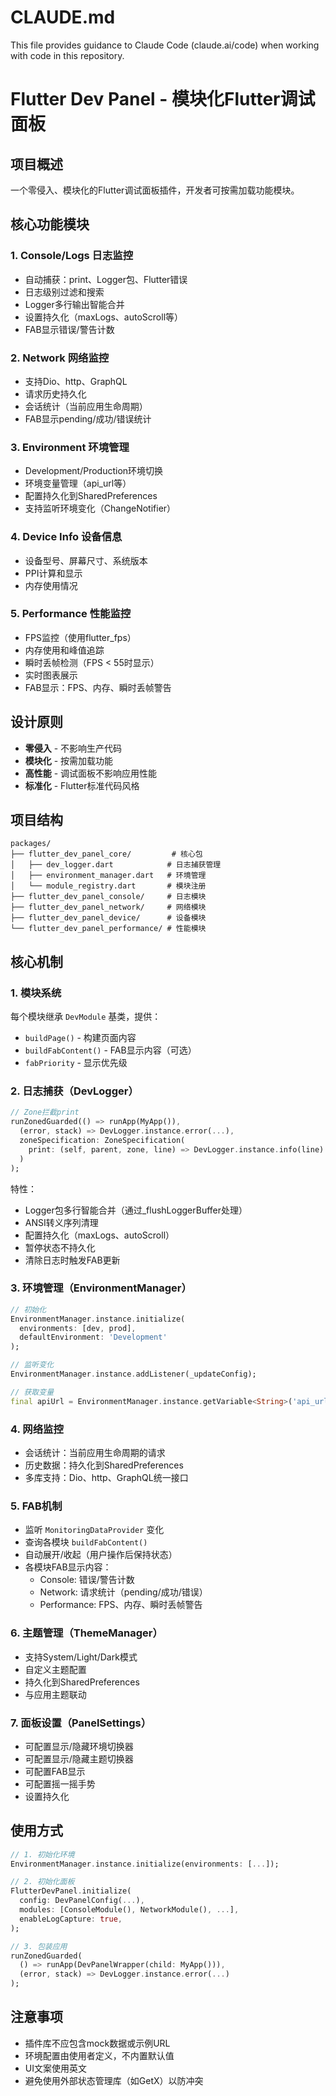 # CLAUDE.md

This file provides guidance to Claude Code (claude.ai/code) when working with code in this repository.

# Flutter Dev Panel - 模块化Flutter调试面板

## 项目概述
一个零侵入、模块化的Flutter调试面板插件，开发者可按需加载功能模块。

## 核心功能模块

### 1. Console/Logs 日志监控
- 自动捕获：print、Logger包、Flutter错误
- 日志级别过滤和搜索
- Logger多行输出智能合并
- 设置持久化（maxLogs、autoScroll等）
- FAB显示错误/警告计数

### 2. Network 网络监控  
- 支持Dio、http、GraphQL
- 请求历史持久化
- 会话统计（当前应用生命周期）
- FAB显示pending/成功/错误统计

### 3. Environment 环境管理
- Development/Production环境切换
- 环境变量管理（api_url等）
- 配置持久化到SharedPreferences
- 支持监听环境变化（ChangeNotifier）

### 4. Device Info 设备信息
- 设备型号、屏幕尺寸、系统版本
- PPI计算和显示
- 内存使用情况

### 5. Performance 性能监控
- FPS监控（使用flutter_fps）
- 内存使用和峰值追踪
- 瞬时丢帧检测（FPS < 55时显示）
- 实时图表展示
- FAB显示：FPS、内存、瞬时丢帧警告

## 设计原则
- **零侵入** - 不影响生产代码
- **模块化** - 按需加载功能  
- **高性能** - 调试面板不影响应用性能
- **标准化** - Flutter标准代码风格

## 项目结构
```
packages/
├── flutter_dev_panel_core/         # 核心包
│   ├── dev_logger.dart            # 日志捕获管理
│   ├── environment_manager.dart   # 环境管理
│   └── module_registry.dart       # 模块注册
├── flutter_dev_panel_console/     # 日志模块
├── flutter_dev_panel_network/     # 网络模块  
├── flutter_dev_panel_device/      # 设备模块
└── flutter_dev_panel_performance/ # 性能模块
```

## 核心机制

### 1. 模块系统
每个模块继承 `DevModule` 基类，提供：
- `buildPage()` - 构建页面内容
- `buildFabContent()` - FAB显示内容（可选）
- `fabPriority` - 显示优先级

### 2. 日志捕获（DevLogger）
```dart
// Zone拦截print
runZonedGuarded(() => runApp(MyApp()), 
  (error, stack) => DevLogger.instance.error(...),
  zoneSpecification: ZoneSpecification(
    print: (self, parent, zone, line) => DevLogger.instance.info(line)
  )
);
```

特性：
- Logger包多行智能合并（通过_flushLoggerBuffer处理）
- ANSI转义序列清理
- 配置持久化（maxLogs、autoScroll）
- 暂停状态不持久化
- 清除日志时触发FAB更新

### 3. 环境管理（EnvironmentManager）
```dart
// 初始化
EnvironmentManager.instance.initialize(
  environments: [dev, prod],
  defaultEnvironment: 'Development'
);

// 监听变化
EnvironmentManager.instance.addListener(_updateConfig);

// 获取变量
final apiUrl = EnvironmentManager.instance.getVariable<String>('api_url');
```

### 4. 网络监控
- 会话统计：当前应用生命周期的请求
- 历史数据：持久化到SharedPreferences
- 多库支持：Dio、http、GraphQL统一接口

### 5. FAB机制
- 监听 `MonitoringDataProvider` 变化
- 查询各模块 `buildFabContent()`
- 自动展开/收起（用户操作后保持状态）
- 各模块FAB显示内容：
  - Console: 错误/警告计数
  - Network: 请求统计（pending/成功/错误）
  - Performance: FPS、内存、瞬时丢帧警告

### 6. 主题管理（ThemeManager）
- 支持System/Light/Dark模式
- 自定义主题配置
- 持久化到SharedPreferences
- 与应用主题联动

### 7. 面板设置（PanelSettings）
- 可配置显示/隐藏环境切换器
- 可配置显示/隐藏主题切换器
- 可配置FAB显示
- 可配置摇一摇手势
- 设置持久化

## 使用方式

```dart
// 1. 初始化环境
EnvironmentManager.instance.initialize(environments: [...]);

// 2. 初始化面板
FlutterDevPanel.initialize(
  config: DevPanelConfig(...),
  modules: [ConsoleModule(), NetworkModule(), ...],
  enableLogCapture: true,
);

// 3. 包装应用
runZonedGuarded(
  () => runApp(DevPanelWrapper(child: MyApp())),
  (error, stack) => DevLogger.instance.error(...)
);
```

## 注意事项
- 插件库不应包含mock数据或示例URL
- 环境配置由使用者定义，不内置默认值
- UI文案使用英文
- 避免使用外部状态管理库（如GetX）以防冲突